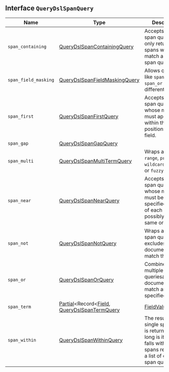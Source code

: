 ## Interface `QueryDslSpanQuery`

| Name | Type | Description |
| - | - | - |
| `span_containing` | [QueryDslSpanContainingQuery](./QueryDslSpanContainingQuery.md) | Accepts a list of span queries, but only returns those spans which also match a second span query. |
| `span_field_masking` | [QueryDslSpanFieldMaskingQuery](./QueryDslSpanFieldMaskingQuery.md) | Allows queries like `span_near` or `span_or` across different fields. |
| `span_first` | [QueryDslSpanFirstQuery](./QueryDslSpanFirstQuery.md) | Accepts another span query whose matches must appear within the first N positions of the field. |
| `span_gap` | [QueryDslSpanGapQuery](./QueryDslSpanGapQuery.md) | &nbsp; |
| `span_multi` | [QueryDslSpanMultiTermQuery](./QueryDslSpanMultiTermQuery.md) | Wraps a `term`, `range`, `prefix`, `wildcard`, `regexp`, or `fuzzy` query. |
| `span_near` | [QueryDslSpanNearQuery](./QueryDslSpanNearQuery.md) | Accepts multiple span queries whose matches must be within the specified distance of each other, and possibly in the same order. |
| `span_not` | [QueryDslSpanNotQuery](./QueryDslSpanNotQuery.md) | Wraps another span query, and excludes any documents which match that query. |
| `span_or` | [QueryDslSpanOrQuery](./QueryDslSpanOrQuery.md) | Combines multiple span queriesandreturns documents which match any of the specified queries. |
| `span_term` | [Partial](./Partial.md)<Record<[Field](./Field.md), [QueryDslSpanTermQuery](./QueryDslSpanTermQuery.md) | [FieldValue](./FieldValue.md)>> | The equivalent of the `term` query but for use with other span queries. |
| `span_within` | [QueryDslSpanWithinQuery](./QueryDslSpanWithinQuery.md) | The result from a single span query is returned as long is its span falls within the spans returned by a list of other span queries. |
